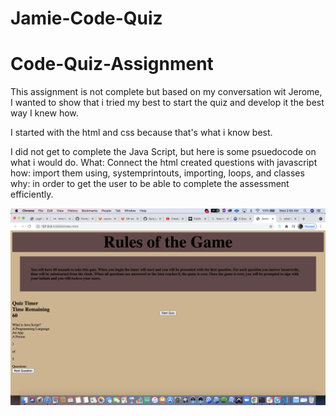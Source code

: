 # Jamie-Code-Quiz
# Code-Quiz-Assignment
This assignment is not complete but based on my conversation wit Jerome, I wanted to show that i tried my best to start the quiz and develop it the best way I knew how.

I started with the html and css because that's what i know best.

I did not get to complete the Java Script, but here is some psuedocode on what i would do.
What: Connect the html created questions with javascript
how: import them using, systemprintouts, importing, loops, and classes
why: in order to get the user to be able to complete the assessment efficiently.

![Alt text](https://github.com/Forresterjamie01/Jamie-Code-Quiz/blob/main/Screenshot/Screen%20Shot%202021-03-31%20at%202.55.41%20AM.png "ScreenShot")
